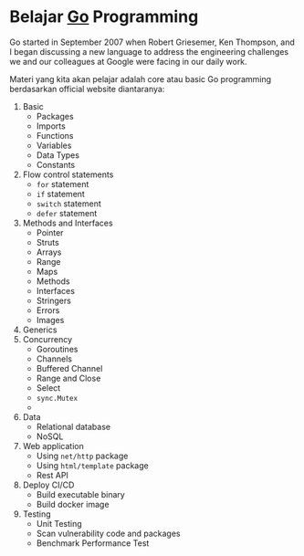 # Belajar [Go](https://go.dev/) Programming

Go started in September 2007 when Robert Griesemer, Ken Thompson, and I began discussing a new language to address the engineering challenges we and our colleagues at Google were facing in our daily work.

Materi yang kita akan pelajar adalah core atau basic Go programming berdasarkan official website diantaranya:

1. Basic
   - Packages
   - Imports
   - Functions
   - Variables
   - Data Types
   - Constants
2. Flow control statements
   - `for` statement
   - `if` statement
   - `switch` statement
   - `defer` statement
3. Methods and Interfaces
    - Pointer
    - Struts
    - Arrays
    - Range
    - Maps
    - Methods
    - Interfaces
    - Stringers
    - Errors
    - Images
4. Generics
5. Concurrency
   - Goroutines
   - Channels
   - Buffered Channel
   - Range and Close
   - Select
   - `sync.Mutex`
   - 
6. Data
    - Relational database
    - NoSQL
7. Web application
    - Using `net/http` package
    - Using `html/template` package
    - Rest API
8. Deploy CI/CD
    - Build executable binary
    - Build docker image
9. Testing
    - Unit Testing
    - Scan vulnerability code and packages
    - Benchmark Performance Test
